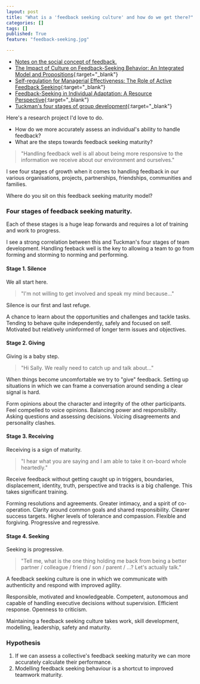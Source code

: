 ```yaml
---
layout: post
title: "What is a 'feedback seeking culture' and how do we get there?"
categories: []
tags: []
published: True
feature: "feedback-seeking.jpg"

---
```


- [Notes on the social concept of feedback.](http://kahneraja.com/notes-on-the-social-concept-of-feedback/)
- [The Impact of Culture on Feedback-Seeking Behavior: An Integrated Model and Propositions](http://amr.aom.org/content/25/4/829.short){:target="_blank"}
- [Self-regulation for Managerial Effectiveness: The Role of Active Feedback Seeking](http://amj.aom.org/content/34/2/251.short){:target="_blank"}
- [Feedback-Seeking in Individual Adaptation: A Resource Perspective](http://amj.aom.org/content/29/3/465.short){:target="_blank"}
- [Tuckman's four stages of group development](https://en.wikipedia.org/wiki/Tuckman%27s_stages_of_group_development){:target="_blank"}

Here's a research project I'd love to do.

- How do we more accurately assess an individual's ability to handle feedback? 
- What are the steps towards feedback seeking maturity?

> "Handling feedback well is all about being more responsive to the information we receive about our environment and ourselves."

I see four stages of growth when it comes to handling feedback in our various organisations, projects, partnerships, friendships, communities and families.

Where do you sit on this feedback seeking maturity model?

### Four stages of feedback seeking maturity.

Each of these stages is a huge leap forwards and requires a lot of training and work to progress.

I see a strong correlation between this and Tuckman's four stages of team development. Handling feeback well is the key to allowing a team to go from forming and storming to norming and performing.

#### Stage 1. Silence

We all start here.

> "I'm not willing to get involved and speak my mind because..."

Silence is our first and last refuge.

A chance to learn about the opportunities and challenges and tackle tasks. Tending to behave quite independently, safely and focused on self. Motivated but relatively uninformed of longer term issues and objectives.

#### Stage 2. Giving

Giving is a baby step.

> "Hi Sally. We really need to catch up and talk about..."

When things become uncomfortable we try to "give" feedback. Setting up situations in which we can frame a conversation around sending a clear signal is hard.

Form opinions about the character and integrity of the other participants. Feel compelled to voice opinions. Balancing power and responsibility. Asking questions and assessing decisions. Voicing disagreements and personality clashes.

#### Stage 3. Receiving

Receiving is a sign of maturity.

> "I hear what you are saying and I am able to take it on-board whole heartedly."

Receive feedback without getting caught up in triggers, boundaries, displacement, identity, truth, perspective and tracks is a big challenge. This takes significant training.

Forming resolutions and agreements. Greater intimacy, and a spirit of co-operation. Clarity around common goals and shared responsibility. Clearer success targets. Higher levels of tolerance and compassion. Flexible and forgiving. Progressive and regressive.

#### Stage 4. Seeking

Seeking is progressive.

> "Tell me, what is the one thing holding me back from being a better partner / colleague / friend / son / parent / ...? Let's actually talk."

A feedback seeking culture is one in which we communicate with authenticity and respond with improved agility.

Responsible, motivated and knowledgeable. Competent, autonomous and capable of handling executive decisions without supervision. Efficient response. Openness to criticism.

Maintaining a feedback seeking culture takes work, skill development, modelling, leadership, safety and maturity.

### Hypothesis

1. If we can assess a collective's feedback seeking maturity we can more accurately calculate their performance.
2. Modelling feedback seeking behaviour is a shortcut to improved teamwork maturity.